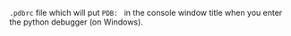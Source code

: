 `.pdbrc` file which will put `PDB: ` in the console window title when you enter the python debugger (on Windows).
